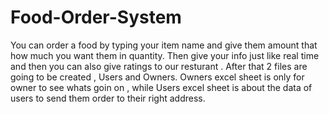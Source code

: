 # Food-Order-System

You can order a food by typing your item name and give them amount that how much you want them in quantity.
Then give your info just like real time and then you can also give ratings to our resturant . 
After that 2 files are going to be created , Users and Owners. 
Owners excel sheet is only for owner to see whats goin on , while Users excel sheet is about the data of users to send them order to their right address.
